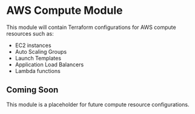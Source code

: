 # AWS Compute Module

This module will contain Terraform configurations for AWS compute resources such as:

- EC2 instances
- Auto Scaling Groups
- Launch Templates
- Application Load Balancers
- Lambda functions

## Coming Soon

This module is a placeholder for future compute resource configurations.